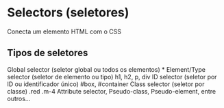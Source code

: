 # Selectors (seletores)
  Conecta um elemento HTML com o CSS

## Tipos de seletores
  Global selector (seletor global ou todos os elementos) *
  Element/Type selector (seletor de elemento ou tipo) h1, h2, p, div
  ID selector (seletor por ID ou identificador único) #box, #container
  Class selector (seletor por classe) .red .m-4
  Attribute selector, Pseudo-class, Pseudo-element, entre outros...

